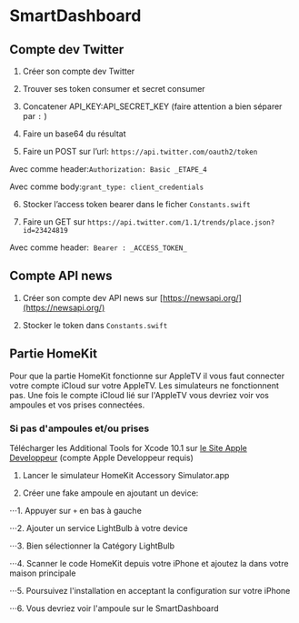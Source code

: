 # SmartDashboard

## Compte dev Twitter

1. Créer son compte dev Twitter

2. Trouver ses token consumer et secret consumer

3. Concatener API_KEY:API_SECRET_KEY (faire attention a bien séparer par `:` )

4. Faire un base64 du résultat

5. Faire un POST sur l’url: `https://api.twitter.com/oauth2/token`

Avec comme header:`Authorization: Basic _ETAPE_4`

Avec comme body:`grant_type: client_credentials`

6. Stocker l’access token bearer dans le ficher `Constants.swift`

7. Faire un GET sur `https://api.twitter.com/1.1/trends/place.json?id=23424819`

Avec comme header:  `Bearer : _ACCESS_TOKEN_`

## Compte API news

1. Créer son compte dev API news sur [https://newsapi.org/](https://newsapi.org/)

2. Stocker le token dans `Constants.swift`

## Partie HomeKit

Pour que la partie HomeKit fonctionne sur AppleTV il vous faut connecter votre compte iCloud sur votre AppleTV. Les simulateurs ne fonctionnent pas.
Une fois le compte iCloud lié sur l'AppleTV vous devriez voir vos ampoules et vos prises connectées.

### Si pas d'ampoules et/ou prises

Télécharger les Additional Tools for Xcode 10.1 sur [le Site Apple Developpeur](https://download.developer.apple.com/Developer_Tools/Additional_Tools_for_Xcode_10.1/Additional_Tools_for_Xcode_10.1.dmg) (compte Apple Developpeur requis)

1. Lancer le simulateur HomeKit Accessory Simulator.app

2. Créer une fake ampoule en ajoutant un device:

⋅⋅⋅1. Appuyer sur `+` en bas à gauche

⋅⋅⋅2. Ajouter un service LightBulb à votre device

⋅⋅⋅3. Bien sélectionner la Catégory LightBulb

⋅⋅⋅4. Scanner le code HomeKit depuis votre iPhone et ajoutez la dans votre maison principale

⋅⋅⋅5. Poursuivez l'installation en acceptant la configuration sur votre iPhone

⋅⋅⋅6. Vous devriez voir l'ampoule sur le SmartDashboard
